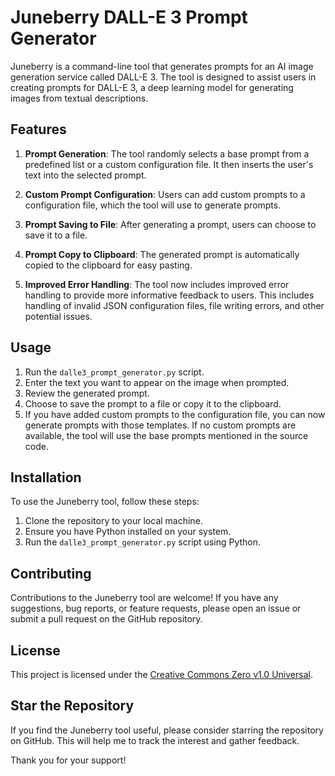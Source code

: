 # Juneberry DALL-E 3 Prompt Generator

Juneberry is a command-line tool that generates prompts for an AI image generation service called DALL-E 3. The tool is designed to assist users in creating prompts for DALL-E 3, a deep learning model for generating images from textual descriptions.

## Features

1. **Prompt Generation**: The tool randomly selects a base prompt from a predefined list or a custom configuration file. It then inserts the user's text into the selected prompt.

2. **Custom Prompt Configuration**: Users can add custom prompts to a configuration file, which the tool will use to generate prompts.

3. **Prompt Saving to File**: After generating a prompt, users can choose to save it to a file.

4. **Prompt Copy to Clipboard**: The generated prompt is automatically copied to the clipboard for easy pasting.

5. **Improved Error Handling**: The tool now includes improved error handling to provide more informative feedback to users. This includes handling of invalid JSON configuration files, file writing errors, and other potential issues.

## Usage

1. Run the `dalle3_prompt_generator.py` script.
2. Enter the text you want to appear on the image when prompted.
3. Review the generated prompt.
4. Choose to save the prompt to a file or copy it to the clipboard.
5. If you have added custom prompts to the configuration file, you can now generate prompts with those templates. If no custom prompts are available, the tool will use the base prompts mentioned in the source code.

## Installation

To use the Juneberry tool, follow these steps:

1. Clone the repository to your local machine.
2. Ensure you have Python installed on your system.
3. Run the `dalle3_prompt_generator.py` script using Python.

## Contributing

Contributions to the Juneberry tool are welcome! If you have any suggestions, bug reports, or feature requests, please open an issue or submit a pull request on the GitHub repository.

## License

This project is licensed under the [Creative Commons Zero v1.0 Universal](LICENSE).

## Star the Repository

If you find the Juneberry tool useful, please consider starring the repository on GitHub. This will help me to track the interest and gather feedback.

Thank you for your support!
